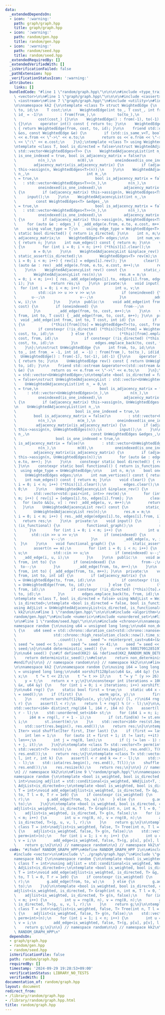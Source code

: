 ```yaml
---
data:
  _extendedDependsOn:
  - icon: ':warning:'
    path: graph/graph.hpp
    title: graph/graph.hpp
  - icon: ':warning:'
    path: random/gen.hpp
    title: random/gen.hpp
  - icon: ':warning:'
    path: random/seed.hpp
    title: random/seed.hpp
  _extendedRequiredBy: []
  _extendedVerifiedWith: []
  _isVerificationFailed: false
  _pathExtension: hpp
  _verificationStatusIcon: ':warning:'
  attributes:
    links: []
  bundledCode: "#line 1 \"random/graph.hpp\"\n\n\n\n#include <type_traits>\n#include\
    \ <vector>\n\n#line 1 \"graph/graph.hpp\"\n\n\n\n#include <cassert>\n#include\
    \ <iostream>\n#line 7 \"graph/graph.hpp\"\n#include <utility>\n#line 9 \"graph/graph.hpp\"\
    \n\nnamespace kk2 {\n\ntemplate <class T> struct WeightedEdge {\n    int from,\
    \ to, id;\n    T cost;\n\n    WeightedEdge(int to_, T cost_, int from_ = -1, int\
    \ id_ = -1)\n        : from(from_),\n          to(to_),\n          id(id_),\n\
    \          cost(cost_) {}\n\n    WeightedEdge() : from(-1), to(-1), id(-1), cost(0)\
    \ {}\n\n    operator int() const { return to; }\n\n    WeightedEdge rev() const\
    \ { return WeightedEdge(from, cost, to, id); }\n\n    friend std::ostream &operator<<(std::ostream\
    \ &os, const WeightedEdge &e) {\n        if (std::is_same_v<T, bool>) return os\
    \ << e.from << \"->\" << e.to;\n        return os << e.from << \"->\" << e.to\
    \ << \":\" << e.cost;\n    }\n};\ntemplate <class T> using WeightedEdges = std::vector<WeightedEdge<T>>;\n\
    \ntemplate <class T, bool is_directed = false>\nstruct WeightedAdjacencyList :\
    \ std::vector<WeightedEdges<T>> {\n    WeightedAdjacencyList(int n_ = 0, bool\
    \ is_one_indexed = true, bool is_adjacency_matrix = false)\n        : std::vector<WeightedEdges<T>>(n_),\n\
    \          n(n_),\n          m(0),\n          oneindexed(is_one_indexed),\n  \
    \        adjacency_matrix(is_adjacency_matrix) {\n        if (adjacency_matrix)\
    \ this->assign(n, WeightedEdges<T>(n));\n    }\n\n    WeightedAdjacencyList(int\
    \ n_,\n                          int m_,\n                          bool is_one_indexed\
    \ = true,\n                          bool is_adjacency_matrix = false)\n     \
    \   : std::vector<WeightedEdges<T>>(n_),\n          n(n_),\n          m(m_),\n\
    \          oneindexed(is_one_indexed),\n          adjacency_matrix(is_adjacency_matrix)\
    \ {\n        if (adjacency_matrix) this->assign(n, WeightedEdges<T>(n));\n   \
    \     input();\n    }\n\n    WeightedAdjacencyList(int n_,\n                 \
    \         const WeightedEdges<T> &edges_,\n                          bool is_one_indexed\
    \ = true,\n                          bool is_adjacency_matrix = false)\n     \
    \   : std::vector<WeightedEdges<T>>(n_),\n          n(n_),\n          m(0),\n\
    \          oneindexed(is_one_indexed),\n          adjacency_matrix(is_adjacency_matrix)\
    \ {\n        if (adjacency_matrix) this->assign(n, WeightedEdges<T>(n));\n   \
    \     for (auto &e : edges_) { _add_edge(e.from, e.to, e.cost, m++); }\n    }\n\
    \n    using value_type = T;\n    using edge_type = WeightedEdge<T>;\n\n    constexpr\
    \ static bool directed() { return is_directed; }\n\n    int n, m;\n    bool oneindexed,\
    \ adjacency_matrix;\n    WeightedEdges<T> edges;\n\n    int num_vertices() const\
    \ { return n; }\n\n    int num_edges() const { return m; }\n\n    void clear()\
    \ {\n        for (int i = 0; i < n; i++) (*this)[i].clear();\n        edges.clear();\n\
    \        m = 0;\n    }\n\n    WeightedAdjacencyList &inplace_rev() {\n       \
    \ static_assert(is_directed);\n        WeightedEdges<T> rev(m);\n        for (int\
    \ i = 0; i < m; i++) { rev[i] = edges[i].rev(); }\n        clear();\n        for\
    \ (auto &e : rev) _add_edge(e.from, e.to, e.cost, m++);\n        return *this;\n\
    \    }\n\n    WeightedAdjacencyList rev() const {\n        static_assert(is_directed);\n\
    \        WeightedAdjacencyList res(n);\n        res.m = m;\n        for (int i\
    \ = 0; i < m; i++) { res._add_edge(edges[i].to, edges[i].from, edges[i].cost,\
    \ i); }\n        return res;\n    }\n\n  private:\n    void input() {\n      \
    \  for (int i = 0; i < m; i++) {\n            int u, v;\n            T w;\n  \
    \          std::cin >> u >> v >> w;\n            if (oneindexed) {\n         \
    \       u--;\n                v--;\n            }\n            _add_edge(u, v,\
    \ w, i);\n        }\n    }\n\n  public:\n    void add_edge(int from, int to, T\
    \ cost) {\n        if (oneindexed) {\n            from--;\n            to--;\n\
    \        }\n        _add_edge(from, to, cost, m++);\n    }\n\n    void add_edge_naive(int\
    \ from, int to, T cost) { _add_edge(from, to, cost, m++); }\n\n  private:\n  \
    \  void _add_edge(int from, int to, T cost, int id) {\n        if (adjacency_matrix)\
    \ {\n            (*this)[from][to] = WeightedEdge<T>(to, cost, from, id);\n  \
    \          if constexpr (!is_directed) (*this)[to][from] = WeightedEdge<T>(from,\
    \ cost, to, id);\n        } else {\n            (*this)[from].emplace_back(to,\
    \ cost, from, id);\n            if constexpr (!is_directed) (*this)[to].emplace_back(from,\
    \ cost, to, id);\n        }\n        edges.emplace_back(to, cost, from, id);\n\
    \    }\n};\n\nstruct UnWeightedEdge {\n    int from, to, id;\n\n    UnWeightedEdge(int\
    \ to_, int from_ = -1, int id_ = -1) : from(from_), to(to_), id(id_) {}\n\n  \
    \  UnWeightedEdge() : from(-1), to(-1), id(-1) {}\n\n    operator int() const\
    \ { return to; }\n\n    UnWeightedEdge rev() const { return UnWeightedEdge(from,\
    \ to, id); }\n\n    friend std::ostream &operator<<(std::ostream &os, const UnWeightedEdge\
    \ &e) {\n        return os << e.from << \"->\" << e.to;\n    }\n};\n\nusing UnWeightedEdges\
    \ = std::vector<UnWeightedEdge>;\n\ntemplate <bool is_directed = false, bool is_functional\
    \ = false>\nstruct UnWeightedAdjacencyList : std::vector<UnWeightedEdges> {\n\
    \    UnWeightedAdjacencyList(int n_ = 0,\n                            bool is_one_indexed\
    \ = true,\n                            bool is_adjacency_matrix = false)\n   \
    \     : std::vector<UnWeightedEdges>(n_),\n          n(n_),\n          m(0),\n\
    \          oneindexed(is_one_indexed),\n          adjacency_matrix(is_adjacency_matrix)\
    \ {\n        if (adjacency_matrix) this->assign(n, UnWeightedEdges(n));\n    }\n\
    \n    UnWeightedAdjacencyList(int n_,\n                            int m_,\n \
    \                           bool is_one_indexed = true,\n                    \
    \        bool is_adjacency_matrix = false)\n        : std::vector<UnWeightedEdges>(n_),\n\
    \          n(n_),\n          m(m_),\n          oneindexed(is_one_indexed),\n \
    \         adjacency_matrix(is_adjacency_matrix) {\n        if (adjacency_matrix)\
    \ this->assign(n, UnWeightedEdges(n));\n        input();\n    }\n\n    UnWeightedAdjacencyList(int\
    \ n_,\n                            const UnWeightedEdges &edges_,\n          \
    \                  bool is_one_indexed = true,\n                            bool\
    \ is_adjacency_matrix = false)\n        : std::vector<UnWeightedEdges>(n_),\n\
    \          n(n_),\n          m(0),\n          oneindexed(is_one_indexed),\n  \
    \        adjacency_matrix(is_adjacency_matrix) {\n        if (adjacency_matrix)\
    \ this->assign(n, UnWeightedEdges(n));\n        for (auto &e : edges_) { _add_edge(e.from,\
    \ e.to, m++); }\n    }\n\n    constexpr static bool directed() { return is_directed;\
    \ }\n\n    constexpr static bool functional() { return is_functional; }\n\n  \
    \  using edge_type = UnWeightedEdge;\n\n    int n, m;\n    bool oneindexed, adjacency_matrix;\n\
    \    UnWeightedEdges edges;\n\n    int num_vertices() const { return n; }\n\n\
    \    int num_edges() const { return m; }\n\n    void clear() {\n        for (int\
    \ i = 0; i < n; i++) (*this)[i].clear();\n        edges.clear();\n        m =\
    \ 0;\n    }\n\n    UnWeightedAdjacencyList &inplace_rev() {\n        static_assert(is_directed);\n\
    \        std::vector<std::pair<int, int>> rev(m);\n        for (int i = 0; i <\
    \ m; i++) { rev[i] = {edges[i].to, edges[i].from}; }\n        clear();\n     \
    \   for (auto &&[u, v] : rev) _add_edge(u, v, m++);\n        return *this;\n \
    \   }\n\n    UnWeightedAdjacencyList rev() const {\n        static_assert(is_directed);\n\
    \        UnWeightedAdjacencyList res(n);\n        res.m = m;\n        for (int\
    \ i = 0; i < m; i++) { res._add_edge(edges[i].to, edges[i].from, i); }\n     \
    \   return res;\n    }\n\n  private:\n    void input() {\n        if constexpr\
    \ (is_functional) {\n            functional_graph();\n            return;\n  \
    \      }\n        for (int i = 0; i < m; i++) {\n            int u, v;\n     \
    \       std::cin >> u >> v;\n            if (oneindexed) {\n                u--;\n\
    \                v--;\n            }\n            _add_edge(u, v, i);\n      \
    \  }\n    }\n\n    void functional_graph() {\n        static_assert(is_directed);\n\
    \        assert(n == m);\n        for (int i = 0; i < n; i++) {\n            int\
    \ u;\n            std::cin >> u;\n            if (oneindexed) u--;\n         \
    \   _add_edge(i, u, i);\n        }\n    }\n\n  public:\n    void add_edge(int\
    \ from, int to) {\n        if (oneindexed) {\n            from--;\n          \
    \  to--;\n        }\n        _add_edge(from, to, m++);\n    }\n\n    void add_edge_naive(int\
    \ from, int to) { _add_edge(from, to, m++); }\n\n  private:\n    void _add_edge(int\
    \ from, int to, int id) {\n        if (adjacency_matrix) {\n            (*this)[from][to]\
    \ = UnWeightedEdge(to, from, id);\n\n            if constexpr (!is_directed) (*this)[to][from]\
    \ = UnWeightedEdge(from, to, id);\n        } else {\n            (*this)[from].emplace_back(to,\
    \ from, id);\n            if constexpr (!is_directed) (*this)[to].emplace_back(from,\
    \ to, id);\n        }\n        edges.emplace_back(to, from, id);\n    }\n};\n\n\
    \ntemplate <class T, bool is_directed = false> using WAdjList = WeightedAdjacencyList<T,\
    \ is_directed>;\ntemplate <bool is_directed = false, bool is_functional = false>\n\
    using AdjList = UnWeightedAdjacencyList<is_directed, is_functional>;\n\n} // namespace\
    \ kk2\n\n\n#line 1 \"random/gen.hpp\"\n\n\n\n#include <algorithm>\n#line 6 \"\
    random/gen.hpp\"\n#include <numeric>\n#include <unordered_set>\n#line 9 \"random/gen.hpp\"\
    \n\n#line 1 \"random/seed.hpp\"\n\n\n\n#include <chrono>\n\nnamespace kk2 {\n\n\
    namespace random {\n\nusing u64 = unsigned long long;\n\nu64 non_deterministic_seed()\
    \ {\n    u64 seed = std::chrono::duration_cast<std::chrono::nanoseconds>(\n  \
    \                 std::chrono::high_resolution_clock::now().time_since_epoch())\n\
    \                   .count();\n    seed ^= reinterpret_cast<u64>(&seed);\n   \
    \ seed ^= seed << 5;\n    seed ^= seed >> 41;\n    seed ^= seed << 20;\n    return\
    \ seed;\n}\n\nu64 deterministic_seed() {\n    return 5801799128519729247ull;\n\
    }\n\nu64 seed() {\n#if defined(KK2) && !defined(KK2_RANDOM_NON_DETERMINISTIC)\n\
    \    return deterministic_seed();\n#else\n    return non_deterministic_seed();\n\
    #endif\n}\n\n} // namespace random\n\n} // namespace kk2\n\n\n#line 11 \"random/gen.hpp\"\
    \n\nnamespace kk2 {\n\nnamespace random {\n\nusing i64 = long long;\nusing u64\
    \ = unsigned long long;\n\nu64 xorshift128plus(u64 &x, u64 &y) {\n    u64 t =\
    \ x;\n    t ^= t << 23;\n    t ^= t >> 17;\n    t ^= y ^ (y >> 26);\n    x = y;\n\
    \    y = t;\n    return x + y;\n}\n\nconstexpr int iterations = 100;\n\nvoid warm_up(u64\
    \ &x, u64 &y) {\n    for (int i = 0; i < iterations; i++) xorshift128plus(x, y);\n\
    }\n\nu64 rng() {\n    static bool first = true;\n    static u64 x = seed(), y\
    \ = seed();\n    if (first) {\n        warm_up(x, y);\n        first = false;\n\
    \    }\n    return xorshift128plus(x, y);\n}\n\n// [l, r)\ni64 rng(i64 l, i64\
    \ r) {\n    assert(l < r);\n    return l + rng() % (r - l);\n}\n\n// [l, r)\n\
    std::vector<i64> distinct_rng(i64 l, i64 r, i64 n) {\n    assert(l < r and n <=\
    \ r - l);\n    std::unordered_set<i64> st;\n    for (i64 i = n; i; --i) {\n  \
    \      i64 m = rng(l, r + 1 - i);\n        if (st.find(m) != st.end()) m = r -\
    \ i;\n        st.insert(m);\n    }\n    std::vector<i64> res(st.begin(), st.end());\n\
    \    std::sort(res.begin(), res.end());\n    return res;\n}\n\ntemplate <class\
    \ Iter> void shuffle(Iter first, Iter last) {\n    if (first == last) return;\n\
    \    int len = 1;\n    for (auto it = first + 1; it != last; ++it) {\n       \
    \ len++;\n        int j = rng(0, len);\n        if (j != len - 1) std::iter_swap(first\
    \ + j, it);\n    }\n}\n\ntemplate <class T> std::vector<T> perm(int n) {\n   \
    \ std::vecotr<T> res(n);\n    std::iota(res.begin(), res.end(), T(0));\n    shuffle(res.begin(),\
    \ res.end());\n    return res;\n}\n\ntemplate <class T> std::vector<T> choices(int\
    \ l, int r, int k) {\n    assert(l < r and k <= r - l);\n    std::vector<T> res(r\
    \ - l);\n    std::iota(res.begin(), res.end(), T(l));\n    shuffle(res.begin(),\
    \ res.end());\n    res.resize(k);\n    return res;\n}\n\n} // namespace random\n\
    \n} // namespace kk2\n\n\n#line 9 \"random/graph.hpp\"\n\nnamespace kk2 {\n\n\
    namespace random {\n\ntemplate <bool is_weighted, bool is_directed, class T =\
    \ int>\nusing adjlist = std::conditional<is_weighted, WAdjList<T, is_directed>,\
    \ AdjList<is_directed>>;\n\ntemplate <bool is_weighted, bool is_directed, class\
    \ T = int>\nvoid add_edge(adjlist<is_weighted, is_directed, T> &g, int from, int\
    \ to, T l = 0, T r = 1e9) {\n    if constexpr (is_weighted) {\n        T w = rng(l,\
    \ r);\n        g.add_edge(from, to, w);\n    } else {\n        g.add_edge(from,\
    \ to);\n    }\n}\n\ntemplate <bool is_weighted, bool is_directed, class T = int>\n\
    adjlist<is_weighted, is_directed, T> Graph(int n, int m, T l = 0, T r = 1e9) {\n\
    \    adjlist<is_weighted, is_directed, T> g(n, false);\n    for (int i = 0; i\
    \ < m; i++) {\n        int u = rng(0, n), v = rng(0, n);\n        add_edge<is_weighted,\
    \ is_directed, T>(g, u, v, l, r);\n    }\n    return g;\n}\n\ntemplate <bool is_weighted,\
    \ class T = int>\nadjlist<is_weighted, false, T> Tree(int n, T l = 0, T r = 1e9)\
    \ {\n    adjlist<is_weighted, false, T> g(n, false);\n    std::vector<int> p =\
    \ perm<int>(n);\n    for (int i = 1; i < n; i++) {\n        int u = rng(0, i),\
    \ v = i;\n        add_edge<is_weighted, false, T>(g, p[u], p[v], l, r);\n    }\n\
    \    return g;\n}\n\n} // namespace random\n\n} // namespace kk2\n\n\n"
  code: "#ifndef RANDOM_GRAPH_HPP\n#define RANDOM_GRAPH_HPP 1\n\n#include <type_traits>\n\
    #include <vector>\n\n#include \"../graph/graph.hpp\"\n#include \"gen.hpp\"\n\n\
    namespace kk2 {\n\nnamespace random {\n\ntemplate <bool is_weighted, bool is_directed,\
    \ class T = int>\nusing adjlist = std::conditional<is_weighted, WAdjList<T, is_directed>,\
    \ AdjList<is_directed>>;\n\ntemplate <bool is_weighted, bool is_directed, class\
    \ T = int>\nvoid add_edge(adjlist<is_weighted, is_directed, T> &g, int from, int\
    \ to, T l = 0, T r = 1e9) {\n    if constexpr (is_weighted) {\n        T w = rng(l,\
    \ r);\n        g.add_edge(from, to, w);\n    } else {\n        g.add_edge(from,\
    \ to);\n    }\n}\n\ntemplate <bool is_weighted, bool is_directed, class T = int>\n\
    adjlist<is_weighted, is_directed, T> Graph(int n, int m, T l = 0, T r = 1e9) {\n\
    \    adjlist<is_weighted, is_directed, T> g(n, false);\n    for (int i = 0; i\
    \ < m; i++) {\n        int u = rng(0, n), v = rng(0, n);\n        add_edge<is_weighted,\
    \ is_directed, T>(g, u, v, l, r);\n    }\n    return g;\n}\n\ntemplate <bool is_weighted,\
    \ class T = int>\nadjlist<is_weighted, false, T> Tree(int n, T l = 0, T r = 1e9)\
    \ {\n    adjlist<is_weighted, false, T> g(n, false);\n    std::vector<int> p =\
    \ perm<int>(n);\n    for (int i = 1; i < n; i++) {\n        int u = rng(0, i),\
    \ v = i;\n        add_edge<is_weighted, false, T>(g, p[u], p[v], l, r);\n    }\n\
    \    return g;\n}\n\n} // namespace random\n\n} // namespace kk2\n\n#endif //\
    \ RANDOM_GRAPH_HPP\n"
  dependsOn:
  - graph/graph.hpp
  - random/gen.hpp
  - random/seed.hpp
  isVerificationFile: false
  path: random/graph.hpp
  requiredBy: []
  timestamp: '2024-09-29 19:28:53+09:00'
  verificationStatus: LIBRARY_NO_TESTS
  verifiedWith: []
documentation_of: random/graph.hpp
layout: document
redirect_from:
- /library/random/graph.hpp
- /library/random/graph.hpp.html
title: random/graph.hpp
---
```

